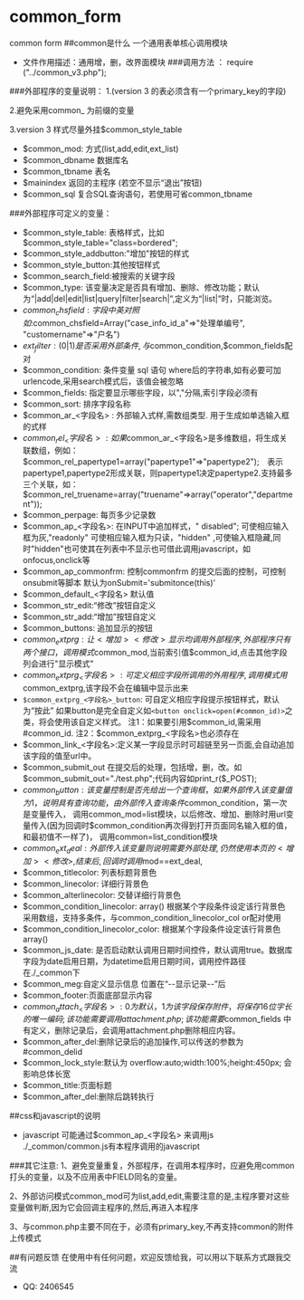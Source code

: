# common_form
common form
##common是什么
一个通用表单核心调用模块


 * 文件作用描述：通用增，删，改界面模块
###调用方法 ：
 require ("../common_v3.php");

###外部程序的变量说明：
 1.(version 3 的表必须含有一个primary_key的字段)
 
 2.避免采用common_ 为前缀的变量
 
 3.version 3 样式尽量外挂$common_style_table

* $common_mod: 方式(list,add,edit,ext_list)
* $common_dbname   数据库名
* $common_tbname 表名
* $mainindex 返回的主程序 (若空不显示“退出”按钮)
* $common_sql 复合SQL查询语句，若使用可省common_tbname

###外部程序可定义的变量：
* $common_style_table: 表格样式，比如 $common_style_table="class=bordered";    
* $common_style_addbutton:"增加"按钮的样式
* $common_style_button:其他按钮样式
* $common_search_field:被搜索的关键字段
* $common_type: 该变量决定是否具有增加、删除、修改功能；默认为“|add|del|edit|list|query|filter|search|”,定义为“|list|”时，只能浏览。
* $common_chsfield : 字段中英对照
        如:$common_chsfield=Array("case_info_id_a"=>"处理单编号", "customername"=>"户名")
* $ext_filter:(0|1)是否采用外部条件,与$common_condition,$common_fields配对
* $common_condition: 条件变量 sql 语句 where后的字符串,如有必要可加urlencode,采用search模式后，该值会被忽略
* $common_fields:  指定要显示哪些字段，以","分隔,索引字段必须有
* $common_sort: 排序字段名称
* $common_ar_<字段名> : 外部输入式样,需数组类型. 用于生成如单选输入框的式样
* $common_rel_<字段名>:  如果$common_ar_<字段名>是多维数组，将生成关联数组，例如：$common_rel_papertype1=array("papertype1"=>"papertype2");　表示papertype1,papertype2形成关联，则papertype1决定papertype2.支持最多三个关联，如：$common_rel_truename=array("truename"=>array("operator","department"));
* $common_perpage:  每页多少记录数
* $common_ap_<字段名>: 在INPUT中追加样式，" disabled"; 可使相应输入框为灰,"readonly" 可使相应输入框为只读，"hidden" ,可使输入框隐藏,同时"hidden"也可使其在列表中不显示也可借此调用javascript，如onfocus,onclick等
* $common_ap_commonfrm: 控制commonfrm 的提交后面的控制，可控制onsubmit等脚本   默认为onSubmit='submitonce(this)'
* $common_default_<字段名> 默认值
* $common_str_edit:“修改”按钮自定义
* $common_str_add:“增加”按钮自定义
* $common_buttons: 追加显示的按钮
* $common_extprg: 让<增加><修改>显示均调用外部程序,外部程序只有两个接口，调用模式$common_mod,当前索引值$common_id,点击其他字段列会进行"显示模式"
* $common_extprg_<字段名>: 可定义相应字段所调用的外用程序,调用模式用$common_extprg,该字段不会在编辑中显示出来
* `$common_extprg_<字段名>_button`: 可自定义相应字段提示按钮样式，默认为“按此”
   如果button是完全自定义如`<button onclick=open(#common_id)>`之类，将会使用该自定义样式。
   注1：如果要引用$common_id,需采用#common_id.
   注2：$common_extprg_<字段名>也必须存在
* $common_link_<字段名>:定义某一字段显示时可超链至另一页面,会自动追加该字段的值至url中。
* $common_submit_out 在提交后的处理，包括增，删，改。如 	$common_submit_out="./test.php";代码内容如print_r($_POST);
* $common_button: 该变量控制是否先给出一个查询框，如果外部传入该变量值为1，说明具有查询功能，由外部传入查询条件$common_condition，第一次是变量传入，
  调用common_mod=list模块，以后修改、增加、删除时用url变量传入(因为回调时$common_condition再次得到打开页面同名输入框的值，和最初值不一样了)，
  调用common=list_condition模块
* $common_ext_deal: 外部传入该变量则说明需要外部处理,仍然使用本页的<增加><修改>,结束后,回调时调用$mod==ext_deal,
* $common_titlecolor: 列表标题背景色
* $common_linecolor: 详细行背景色
* $common_alterlinecolor: 交替详细行背景色
* $common_condition_linecolor: array() 根据某个字段条件设定该行背景色 采用数组，支持多条件，与common_condition_linecolor_col or配对使用
* $common_condition_linecolor_color: 根据某个字段条件设定该行背景色 array()
* $common_js_date: 是否启动默认调用日期时间控件，默认调用true。数据库字段为date启用日期，为datetime启用日期时间，调用控件路径在./_common下
* $common_meg:自定义显示信息 位置在“--显示记录--”后
* $common_footer:页面底部显示内容
* $common_attach_<字段名>: 0为默认，1为该字段保存附件，将保存16位字长的唯一编码;该功能需要调用 attachment.php;该功能                          需要$common_fields 中有定义，删除记录后，会调用attachment.php删除相应内容。
* $common_after_del:删除记录后的追加操作,可以传送的参数为#common_delid
* $common_lock_style:默认为 overflow:auto;width:100%;height:450px; 会影响总体长宽
* $common_title:页面标题
* $common_after_del:删除后跳转执行

##css和javascript的说明

* javascript  可能通过$common_ap_<字段名> 来调用js
  ./_common/common.js有本程序调用的javascript


###其它注意:
 1、避免变量重复，外部程序，在调用本程序时，应避免用common打头的变量，以及不应用表中FIELD同名的变量。
 
 2、外部访问模式common_mod可为list,add,edit,需要注意的是,主程序要对这些变量做判断,因为它会回调主程序的,然后,再进入本程序
 
 3、与common.php主要不同在于，必须有primary_key,不再支持common的附件上传模式


##有问题反馈
在使用中有任何问题，欢迎反馈给我，可以用以下联系方式跟我交流

* QQ: 2406545

```